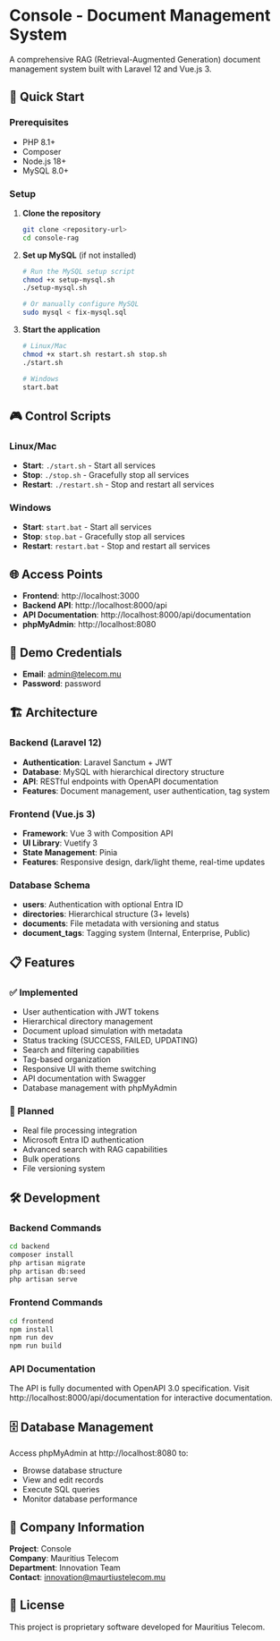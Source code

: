 # Console - Document Management System

A comprehensive RAG (Retrieval-Augmented Generation) document management system built with Laravel 12 and Vue.js 3.

## 🚀 Quick Start

### Prerequisites
- PHP 8.1+
- Composer
- Node.js 18+
- MySQL 8.0+

### Setup

1. **Clone the repository**
   ```bash
   git clone <repository-url>
   cd console-rag
   ```

2. **Set up MySQL** (if not installed)
   ```bash
   # Run the MySQL setup script
   chmod +x setup-mysql.sh
   ./setup-mysql.sh
   
   # Or manually configure MySQL
   sudo mysql < fix-mysql.sql
   ```

3. **Start the application**
   ```bash
   # Linux/Mac
   chmod +x start.sh restart.sh stop.sh
   ./start.sh
   
   # Windows
   start.bat
   ```

## 🎮 Control Scripts

### Linux/Mac
- **Start**: `./start.sh` - Start all services
- **Stop**: `./stop.sh` - Gracefully stop all services  
- **Restart**: `./restart.sh` - Stop and restart all services

### Windows
- **Start**: `start.bat` - Start all services
- **Stop**: `stop.bat` - Gracefully stop all services
- **Restart**: `restart.bat` - Stop and restart all services

## 🌐 Access Points

- **Frontend**: http://localhost:3000
- **Backend API**: http://localhost:8000/api
- **API Documentation**: http://localhost:8000/api/documentation
- **phpMyAdmin**: http://localhost:8080

## 🔐 Demo Credentials

- **Email**: admin@telecom.mu
- **Password**: password

## 🏗️ Architecture

### Backend (Laravel 12)
- **Authentication**: Laravel Sanctum + JWT
- **Database**: MySQL with hierarchical directory structure
- **API**: RESTful endpoints with OpenAPI documentation
- **Features**: Document management, user authentication, tag system

### Frontend (Vue.js 3)
- **Framework**: Vue 3 with Composition API
- **UI Library**: Vuetify 3
- **State Management**: Pinia
- **Features**: Responsive design, dark/light theme, real-time updates

### Database Schema
- **users**: Authentication with optional Entra ID
- **directories**: Hierarchical structure (3+ levels)
- **documents**: File metadata with versioning and status
- **document_tags**: Tagging system (Internal, Enterprise, Public)

## 📋 Features

### ✅ Implemented
- User authentication with JWT tokens
- Hierarchical directory management
- Document upload simulation with metadata
- Status tracking (SUCCESS, FAILED, UPDATING)
- Search and filtering capabilities
- Tag-based organization
- Responsive UI with theme switching
- API documentation with Swagger
- Database management with phpMyAdmin

### 🔄 Planned
- Real file processing integration
- Microsoft Entra ID authentication
- Advanced search with RAG capabilities
- Bulk operations
- File versioning system

## 🛠️ Development

### Backend Commands
```bash
cd backend
composer install
php artisan migrate
php artisan db:seed
php artisan serve
```

### Frontend Commands
```bash
cd frontend
npm install
npm run dev
npm run build
```

### API Documentation
The API is fully documented with OpenAPI 3.0 specification. Visit http://localhost:8000/api/documentation for interactive documentation.

## 🗄️ Database Management

Access phpMyAdmin at http://localhost:8080 to:
- Browse database structure
- View and edit records
- Execute SQL queries
- Monitor database performance

## 🏢 Company Information

**Project**: Console  
**Company**: Mauritius Telecom  
**Department**: Innovation Team  
**Contact**: innovation@maurtiustelecom.mu

## 📄 License

This project is proprietary software developed for Mauritius Telecom.